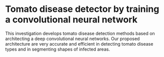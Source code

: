 # Tomato disease detector by training a convolutional neural network
This investigation develops tomato disease detection methods based on architecting a deep convolutional neural networks. Our proposed architecture are very accurate and efficient in detecting tomato disease types and in segmenting shapes of infected areas.
